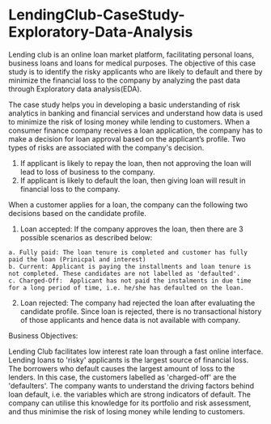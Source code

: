 # LendingClub-CaseStudy-Exploratory-Data-Analysis
Lending club is an online loan market platform, facilitating personal loans, business loans and loans for medical purposes. The objective of this case study is to identify the risky applicants who are likely to default and there by minimize the financial loss to the company by analyzing the past data through Exploratory data analysis(EDA).

The case study helps you in developing a basic understanding of risk analytics in banking and financial services and understand how data is used to minimize the risk of losing money while lending to customers. When a consumer finance company receives a loan application, the company has to make a decision for loan approval based on the applicant’s profile. Two types of risks are associated with the company's decision.
  1. If applicant is likely to repay the loan, then not approving the loan will lead to loss of business to the company.
  2. If applicant is likely to default the loan, then giving loan will result in financial loss to the company.

When a customer applies for a loan, the company can the following two decisions based on the candidate profile.
  1. Loan accepted: If the company approves the loan, then there are 3 possible scenarios as described below:
  
    a. Fully paid: The loan tenure is completed and customer has fully paid the loan (Prinicpal and interest)
    b. Current: Applicant is paying the installments and loan tenure is not completed. These candidates are not labelled as 'defaulted'.
    c. Charged-Off:  Applicant has not paid the instalments in due time for a long period of time, i.e. he/she has defaulted on the loan.
    
  2. Loan rejected: The company had rejected the loan after evaluating the candidate profile. Since loan is rejected, there is no transactional history of those applicants and hence data is not available with company.
  
Business Objectives:
  
  Lending Club facilitates low interest rate loan through a fast online interface. Lending loans to 'risky' applicants is the largest source of financial loss. The borrowers who default causes the largest amount of loss to the lenders. In this case, the customers labelled as 'charged-off' are the 'defaulters'. The company wants to understand the driving factors behind loan default, i.e. the variables which are strong indicators of default.  The company can utilise this knowledge for its portfolio and risk assessment, and thus minimise the risk of losing money while lending to customers.
